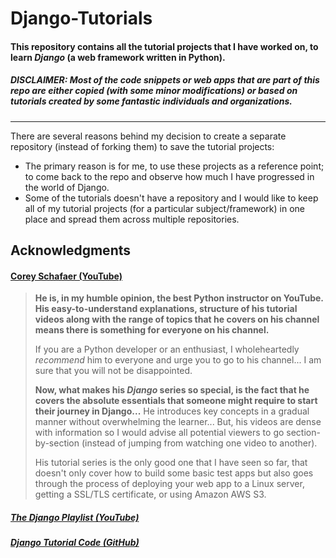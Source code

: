 Django-Tutorials
=======

#### This repository contains all the tutorial projects that I have worked on, to learn ***Django*** (a web framework written in Python).

##### **DISCLAIMER**: Most of the code snippets or web apps that are part of this repo are either **copied (with some minor modifications) or based on tutorials** created by some fantastic individuals and organizations.
---
There are several reasons behind my decision to create a separate repository (instead of forking them) to save the tutorial projects:

* The primary reason is for me, to use these projects as a reference point; to come back to the repo and observe how much I have progressed in the world of Django.
* Some of the tutorials doesn't have a repository and I would like to keep all of my tutorial projects (for a particular subject/framework) in one place and spread them across multiple repositories.

## Acknowledgments

#### [Corey Schafaer (YouTube)](https://www.youtube.com/channel/UCCezIgC97PvUuR4_gbFUs5g "Link to his YouTube channel")  
> **He is, in my humble opinion, the best Python instructor on YouTube. His easy-to-understand explanations, structure of his tutorial videos along with the range of topics that he covers on his channel means there is something for everyone on his channel.** 
> 
> If you are a Python developer or an enthusiast, I wholeheartedly *recommend* him to everyone and urge you to go to his channel... I am sure that you will not be disappointed.
>
> **Now, what makes his *Django* series so special, is the fact that he covers the absolute essentials that someone might require to start their journey in Django...**
> He introduces key concepts in a gradual manner without overwhelming the learner... But, his videos are dense with information so I would advise all potential viewers to go section-by-section (instead of jumping from watching one video to another).
> 
> His tutorial series is the only good one that I have seen so far, that doesn't only cover how to build some basic test apps but also goes through the process of deploying your web app to a Linux server, getting a SSL/TLS certificate, or using Amazon AWS S3. 

##### [The Django Playlist (YouTube)](https://www.youtube.com/playlist?list=PL-osiE80TeTtoQCKZ03TU5fNfx2UY6U4p "Link to his Django Playlist on YouTube")
##### [Django Tutorial Code (GitHub)](https://github.com/CoreyMSchafer/code_snippets/tree/master/Django_Blog "Link to his Django Blog code snippets repo on GitHub")



